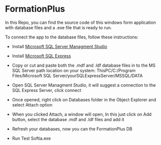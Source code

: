 # FormationPlus

In this Repo, you can find the source code of this windows form application with database files and a .exe file that is ready to run.

To connect the app to the database files, follow these instructions:

- Install [Microsoft SQL Server Managment Studio](https://docs.microsoft.com/en-us/sql/ssms/download-sql-server-management-studio-ssms?view=sql-server-ver16)

- Install [Microsoft SQL Express](https://www.microsoft.com/en-us/sql-server/sql-server-downloads)

- Copy or cut and paste both the .mdf and .ldf database files in to the MS SQL Server path location on your system: ThisPC/C:/Program Files/Microsoft SQL Server/yourSQLExpressServer/MSSQL/DATA

- Open SQL Server Managment Studio, it will suggest a connection to the SQL Express Server, click connect

- Once opened, right click on Databases folder in the Object Explorer and select Attach option

- When you clicked Attach, a window will open, In this just click on Add button, select the database .mdf and .ldf files and add it

- Refresh your databases, now you can the FormationPlus DB

- Run Test Softia.exe